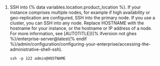 1. SSH into {% data variables.location.product_location %}. If your instance comprises multiple nodes, for example if high availability or geo-replication are configured, SSH into the primary node. If you use a cluster, you can SSH into any node. Replace HOSTNAME with the hostname for your instance, or the hostname or IP address of a node. For more information, see [AUTOTITLE]({% ifversion not ghes %}/enterprise-server@latest{% endif %}/admin/configuration/configuring-your-enterprise/accessing-the-administrative-shell-ssh).

   ```shell copy
   ssh -p 122 admin@HOSTNAME
   ```
